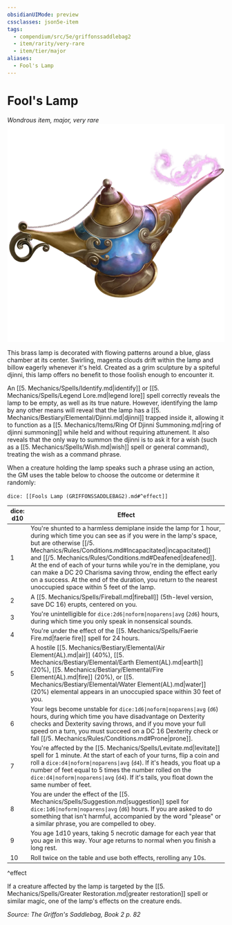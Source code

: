```yaml
---
obsidianUIMode: preview
cssclasses: json5e-item
tags:
  - compendium/src/5e/griffonssaddlebag2
  - item/rarity/very-rare
  - item/tier/major
aliases:
  - Fool's Lamp
---
```

# Fool's Lamp
*Wondrous item, major, very rare*  
![](https://raw.githubusercontent.com/TheGiddyLimit/homebrew-img/main/img/GriffonsSaddlebag2/Items/Fools-Lamp.webp#right)  


This brass lamp is decorated with flowing patterns around a blue, glass chamber at its center. Swirling, magenta clouds drift within the lamp and billow eagerly whenever it's held. Created as a grim sculpture by a spiteful djinni, this lamp offers no benefit to those foolish enough to encounter it.

An [[5. Mechanics/Spells/Identify.md\|identify]] or [[5. Mechanics/Spells/Legend Lore.md\|legend lore]] spell correctly reveals the lamp to be empty, as well as its true nature. However, identifying the lamp by any other means will reveal that the lamp has a [[5. Mechanics/Bestiary/Elemental/Djinni.md\|djinni]] trapped inside it, allowing it to function as a [[5. Mechanics/Items/Ring Of Djinni Summoning.md\|ring of djinni summoning]] while held and without requiring attunement. It also reveals that the only way to summon the djinni is to ask it for a wish (such as a [[5. Mechanics/Spells/Wish.md\|wish]] spell or general command), treating the wish as a command phrase.

When a creature holding the lamp speaks such a phrase using an action, the GM uses the table below to choose the outcome or determine it randomly:

`dice: [[Fools Lamp (GRIFFONSSADDLEBAG2).md#^effect]]`

| dice: d10 | Effect |
|-----------|--------|
| 1 | You're shunted to a harmless demiplane inside the lamp for 1 hour, during which time you can see as if you were in the lamp's space, but are otherwise [[/5. Mechanics/Rules/Conditions.md#Incapacitated\|incapacitated]] and [[/5. Mechanics/Rules/Conditions.md#Deafened\|deafened]]. At the end of each of your turns while you're in the demiplane, you can make a DC 20 Charisma saving throw, ending the effect early on a success. At the end of the duration, you return to the nearest unoccupied space within 5 feet of the lamp. |
| 2 | A [[5. Mechanics/Spells/Fireball.md\|fireball]] (5th-level version, save DC 16) erupts, centered on you. |
| 3 | You're unintelligible for `dice:2d6\|noform\|noparens\|avg` (`2d6`) hours, during which time you only speak in nonsensical sounds. |
| 4 | You're under the effect of the [[5. Mechanics/Spells/Faerie Fire.md\|faerie fire]] spell for 24 hours. |
| 5 | A hostile [[5. Mechanics/Bestiary/Elemental/Air Element(AL).md\|air]] (40%), [[5. Mechanics/Bestiary/Elemental/Earth Element(AL).md\|earth]] (20%), [[5. Mechanics/Bestiary/Elemental/Fire Element(AL).md\|fire]] (20%), or [[5. Mechanics/Bestiary/Elemental/Water Element(AL).md\|water]] (20%) elemental appears in an unoccupied space within 30 feet of you. |
| 6 | Your legs become unstable for `dice:1d6\|noform\|noparens\|avg` (`d6`) hours, during which time you have disadvantage on Dexterity checks and Dexterity saving throws, and if you move your full speed on a turn, you must succeed on a DC 16 Dexterity check or fall [[/5. Mechanics/Rules/Conditions.md#Prone\|prone]]. |
| 7 | You're affected by the [[5. Mechanics/Spells/Levitate.md\|levitate]] spell for 1 minute. At the start of each of your turns, flip a coin and roll a `dice:d4\|noform\|noparens\|avg` (`d4`). If it's heads, you float up a number of feet equal to 5 times the number rolled on the `dice:d4\|noform\|noparens\|avg` (`d4`). If it's tails, you float down the same number of feet. |
| 8 | You are under the effect of the [[5. Mechanics/Spells/Suggestion.md\|suggestion]] spell for `dice:1d6\|noform\|noparens\|avg` (`d6`) hours. If you are asked to do something that isn't harmful, accompanied by the word "please" or a similar phrase, you are compelled to obey. |
| 9 | You age 1d10 years, taking 5 necrotic damage for each year that you age in this way. Your age returns to normal when you finish a long rest. |
| 10 | Roll twice on the table and use both effects, rerolling any 10s. |
^effect

If a creature affected by the lamp is targeted by the [[5. Mechanics/Spells/Greater Restoration.md\|greater restoration]] spell or similar magic, one of the lamp's effects on the creature ends.

*Source: The Griffon's Saddlebag, Book 2 p. 82*
